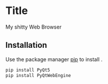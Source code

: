 # Title

My shitty Web Browser 

## Installation

Use the package manager [pip](https://pip.pypa.io/en/stable/) to install .

```bash
pip install PyQt5
pip install PyQtWebEngine
```


```

